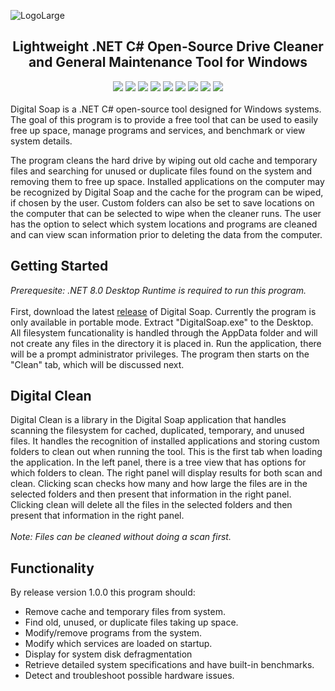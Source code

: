 ![LogoLarge](https://github.com/STOL4S/Digital-Soap/assets/138336394/3f48d5e1-4836-4264-80a7-c07389cc417a)
<h2 align="center">
  Lightweight .NET C# Open-Source Drive Cleaner and General Maintenance Tool for Windows
</h2>

<div align="center">
<img src="https://img.shields.io/badge/Visual%20Studio-2022-8A2BE2?logo=visualstudio"/>
<img src="https://img.shields.io/badge/.NET%208.0-C%23-239120"/>
<img src="https://img.shields.io/badge/License-GPLv3-blue.svg"/>
<img src="https://img.shields.io/github/v/tag/STOL4S/Digital-Soap?label=Release&color=4DC81F"/>
<img src="https://img.shields.io/github/downloads/STOL4S/Digital-Soap/total?label=Downloads"/>
<img src="https://img.shields.io/github/commit-activity/m/STOL4S/Digital-Soap?label=Commits"/>
<img src="https://img.shields.io/github/issues-raw/STOL4S/Digital-Soap?label=Open%20Issues"/>
<img src="https://img.shields.io/github/languages/code-size/STOL4S/Digital-Soap?label=Code%20Size"/>
<img src="https://img.shields.io/badge/GitHub-STOLAS-8A2BE2?logo=github"/>
</div>  

<br/>
Digital Soap is a .NET C# open-source tool designed for Windows systems. The goal of this program is to provide a free tool that can be used to easily free up space, manage programs and services, and benchmark or view system details.  

The program cleans the hard drive by wiping out old cache and temporary files and searching for unused or duplicate files found on the system and removing them to free up space. Installed applications on the computer may be recognized by Digital Soap and the cache for the program can be wiped, if chosen by the user. Custom folders can also be set to save locations on the computer that can be selected to wipe when the cleaner runs. The user has the option to select which system locations and programs are cleaned and can view scan information prior to deleting the data from the computer.

## Getting Started
*Prerequesite: .NET 8.0 Desktop Runtime is required to run this program.*<br/><br/>
First, download the latest [release](https://github.com/STOL4S/Digital-Soap/releases) of Digital Soap. Currently the program is only available in portable mode. Extract "DigitalSoap.exe" to the Desktop. All filesystem funcationality is handled through the AppData folder and will not create any files in the directory it is placed in. Run the application, there will be a prompt administrator privileges. The program then starts on the "Clean" tab, which will be discussed next.

## Digital Clean
Digital Clean is a library in the Digital Soap application that handles scanning the filesystem for cached, duplicated, temporary, and unused files. It handles the recognition of installed applications and storing custom folders to clean out when running the tool. This is the first tab when loading the application. In the left panel, there is a tree view that has options for which folders to clean. The right panel will display results for both scan and clean. Clicking scan checks how many and how large the files are in the selected folders and then present that information in the right panel. Clicking clean will delete all the files in the selected folders and then present that information in the right panel.<br/><br/>
*Note: Files can be cleaned without doing a scan first.*

## Functionality
By release version 1.0.0 this program should:
- Remove cache and temporary files from system.
- Find old, unused, or duplicate files taking up space.
- Modify/remove programs from the system.
- Modify which services are loaded on startup.
- Display for system disk defragmentation
- Retrieve detailed system specifications and have built-in benchmarks.
- Detect and troubleshoot possible hardware issues.

